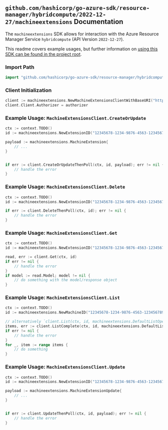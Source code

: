 
## `github.com/hashicorp/go-azure-sdk/resource-manager/hybridcompute/2022-12-27/machineextensions` Documentation

The `machineextensions` SDK allows for interaction with the Azure Resource Manager Service `hybridcompute` (API Version `2022-12-27`).

This readme covers example usages, but further information on [using this SDK can be found in the project root](https://github.com/hashicorp/go-azure-sdk/tree/main/docs).

### Import Path

```go
import "github.com/hashicorp/go-azure-sdk/resource-manager/hybridcompute/2022-12-27/machineextensions"
```


### Client Initialization

```go
client := machineextensions.NewMachineExtensionsClientWithBaseURI("https://management.azure.com")
client.Client.Authorizer = authorizer
```


### Example Usage: `MachineExtensionsClient.CreateOrUpdate`

```go
ctx := context.TODO()
id := machineextensions.NewExtensionID("12345678-1234-9876-4563-123456789012", "example-resource-group", "machineValue", "extensionValue")

payload := machineextensions.MachineExtension{
	// ...
}


if err := client.CreateOrUpdateThenPoll(ctx, id, payload); err != nil {
	// handle the error
}
```


### Example Usage: `MachineExtensionsClient.Delete`

```go
ctx := context.TODO()
id := machineextensions.NewExtensionID("12345678-1234-9876-4563-123456789012", "example-resource-group", "machineValue", "extensionValue")

if err := client.DeleteThenPoll(ctx, id); err != nil {
	// handle the error
}
```


### Example Usage: `MachineExtensionsClient.Get`

```go
ctx := context.TODO()
id := machineextensions.NewExtensionID("12345678-1234-9876-4563-123456789012", "example-resource-group", "machineValue", "extensionValue")

read, err := client.Get(ctx, id)
if err != nil {
	// handle the error
}
if model := read.Model; model != nil {
	// do something with the model/response object
}
```


### Example Usage: `MachineExtensionsClient.List`

```go
ctx := context.TODO()
id := machineextensions.NewMachineID("12345678-1234-9876-4563-123456789012", "example-resource-group", "machineValue")

// alternatively `client.List(ctx, id, machineextensions.DefaultListOperationOptions())` can be used to do batched pagination
items, err := client.ListComplete(ctx, id, machineextensions.DefaultListOperationOptions())
if err != nil {
	// handle the error
}
for _, item := range items {
	// do something
}
```


### Example Usage: `MachineExtensionsClient.Update`

```go
ctx := context.TODO()
id := machineextensions.NewExtensionID("12345678-1234-9876-4563-123456789012", "example-resource-group", "machineValue", "extensionValue")

payload := machineextensions.MachineExtensionUpdate{
	// ...
}


if err := client.UpdateThenPoll(ctx, id, payload); err != nil {
	// handle the error
}
```
